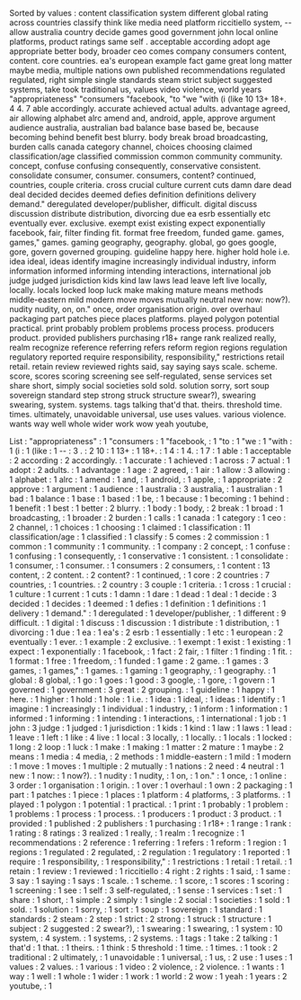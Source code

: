 Sorted by values :
content classification system different global rating across countries classify think like media need platform riccitiello system, -- allow australia country decide games good government john local online platforms, product ratings same self . acceptable according adopt age appropriate better body, broader ceo comes company consumers content, content. core countries. ea's european example fact game great long matter maybe media, multiple nations own published recommendations regulated regulated, right simple single standards steam strict subject suggested systems, take took traditional us, values video violence, world years "appropriateness" "consumers "facebook, "to "we "with (i (like 10 13+ 18+. 4 4. 7 able accordingly. accurate achieved actual adults. advantage agreed, air allowing alphabet alrc amend and, android, apple, approve argument audience australia, australian bad balance base based be, because becoming behind benefit best blurry. body break broad broadcasting, burden calls canada category channel, choices choosing claimed classification/age classified commission common community community. concept, confuse confusing consequently, conservative consistent. consolidate consumer, consumer. consumers, content? continued, countries, couple criteria. cross crucial culture current cuts damn dare dead deal decided decides deemed defies definition definitions delivery demand." deregulated developer/publisher, difficult. digital discuss discussion distribute distribution, divorcing due ea esrb essentially etc eventually ever. exclusive. exempt exist existing expect exponentially facebook, fair, filter finding fit. format free freedom, funded game. games, games," games. gaming geography, geography. global, go goes google, gore, govern governed grouping. guideline happy here. higher hold hole i.e. idea ideal, ideas identify imagine increasingly individual industry, inform information informed informing intending interactions, international job judge judged jurisdiction kids kind law laws lead leave left live locally, locally. locals locked loop luck make making mature means methods middle-eastern mild modern move moves mutually neutral new now: now?). nudity nudity, on, on." once, order organisation origin. over overhaul packaging part patches piece places platforms. played polygon potential practical. print probably problem problems process process. producers product. provided publishers purchasing r18+ range rank realized really, realm recognize reference referring refers reform region regions regulation regulatory reported require responsibility, responsibility," restrictions retail retail. retain review reviewed rights said, say saying says scale. scheme. score, scores scoring screening see self-regulated, sense services set share short, simply social societies sold sold. solution sorry, sort soup sovereign standard step strong struck structure swear?), swearing swearing, system. systems. tags talking that'd that. theirs. threshold time. times. ultimately, unavoidable universal, use uses values. various violence. wants way well whole wider work wow yeah youtube, 

List :
"appropriateness" : 1
"consumers : 1
"facebook, : 1
"to : 1
"we : 1
"with : 1
(i : 1
(like : 1
-- : 3
. : 2
10 : 1
13+ : 1
18+. : 1
4 : 1
4. : 1
7 : 1
able : 1
acceptable : 2
according : 2
accordingly. : 1
accurate : 1
achieved : 1
across : 7
actual : 1
adopt : 2
adults. : 1
advantage : 1
age : 2
agreed, : 1
air : 1
allow : 3
allowing : 1
alphabet : 1
alrc : 1
amend : 1
and, : 1
android, : 1
apple, : 1
appropriate : 2
approve : 1
argument : 1
audience : 1
australia : 3
australia, : 1
australian : 1
bad : 1
balance : 1
base : 1
based : 1
be, : 1
because : 1
becoming : 1
behind : 1
benefit : 1
best : 1
better : 2
blurry. : 1
body : 1
body, : 2
break : 1
broad : 1
broadcasting, : 1
broader : 2
burden : 1
calls : 1
canada : 1
category : 1
ceo : 2
channel, : 1
choices : 1
choosing : 1
claimed : 1
classification : 11
classification/age : 1
classified : 1
classify : 5
comes : 2
commission : 1
common : 1
community : 1
community. : 1
company : 2
concept, : 1
confuse : 1
confusing : 1
consequently, : 1
conservative : 1
consistent. : 1
consolidate : 1
consumer, : 1
consumer. : 1
consumers : 2
consumers, : 1
content : 13
content, : 2
content. : 2
content? : 1
continued, : 1
core : 2
countries : 7
countries, : 1
countries. : 2
country : 3
couple : 1
criteria. : 1
cross : 1
crucial : 1
culture : 1
current : 1
cuts : 1
damn : 1
dare : 1
dead : 1
deal : 1
decide : 3
decided : 1
decides : 1
deemed : 1
defies : 1
definition : 1
definitions : 1
delivery : 1
demand." : 1
deregulated : 1
developer/publisher, : 1
different : 9
difficult. : 1
digital : 1
discuss : 1
discussion : 1
distribute : 1
distribution, : 1
divorcing : 1
due : 1
ea : 1
ea's : 2
esrb : 1
essentially : 1
etc : 1
european : 2
eventually : 1
ever. : 1
example : 2
exclusive. : 1
exempt : 1
exist : 1
existing : 1
expect : 1
exponentially : 1
facebook, : 1
fact : 2
fair, : 1
filter : 1
finding : 1
fit. : 1
format : 1
free : 1
freedom, : 1
funded : 1
game : 2
game. : 1
games : 3
games, : 1
games," : 1
games. : 1
gaming : 1
geography, : 1
geography. : 1
global : 8
global, : 1
go : 1
goes : 1
good : 3
google, : 1
gore, : 1
govern : 1
governed : 1
government : 3
great : 2
grouping. : 1
guideline : 1
happy : 1
here. : 1
higher : 1
hold : 1
hole : 1
i.e. : 1
idea : 1
ideal, : 1
ideas : 1
identify : 1
imagine : 1
increasingly : 1
individual : 1
industry, : 1
inform : 1
information : 1
informed : 1
informing : 1
intending : 1
interactions, : 1
international : 1
job : 1
john : 3
judge : 1
judged : 1
jurisdiction : 1
kids : 1
kind : 1
law : 1
laws : 1
lead : 1
leave : 1
left : 1
like : 4
live : 1
local : 3
locally, : 1
locally. : 1
locals : 1
locked : 1
long : 2
loop : 1
luck : 1
make : 1
making : 1
matter : 2
mature : 1
maybe : 2
means : 1
media : 4
media, : 2
methods : 1
middle-eastern : 1
mild : 1
modern : 1
move : 1
moves : 1
multiple : 2
mutually : 1
nations : 2
need : 4
neutral : 1
new : 1
now: : 1
now?). : 1
nudity : 1
nudity, : 1
on, : 1
on." : 1
once, : 1
online : 3
order : 1
organisation : 1
origin. : 1
over : 1
overhaul : 1
own : 2
packaging : 1
part : 1
patches : 1
piece : 1
places : 1
platform : 4
platforms, : 3
platforms. : 1
played : 1
polygon : 1
potential : 1
practical. : 1
print : 1
probably : 1
problem : 1
problems : 1
process : 1
process. : 1
producers : 1
product : 3
product. : 1
provided : 1
published : 2
publishers : 1
purchasing : 1
r18+ : 1
range : 1
rank : 1
rating : 8
ratings : 3
realized : 1
really, : 1
realm : 1
recognize : 1
recommendations : 2
reference : 1
referring : 1
refers : 1
reform : 1
region : 1
regions : 1
regulated : 2
regulated, : 2
regulation : 1
regulatory : 1
reported : 1
require : 1
responsibility, : 1
responsibility," : 1
restrictions : 1
retail : 1
retail. : 1
retain : 1
review : 1
reviewed : 1
riccitiello : 4
right : 2
rights : 1
said, : 1
same : 3
say : 1
saying : 1
says : 1
scale. : 1
scheme. : 1
score, : 1
scores : 1
scoring : 1
screening : 1
see : 1
self : 3
self-regulated, : 1
sense : 1
services : 1
set : 1
share : 1
short, : 1
simple : 2
simply : 1
single : 2
social : 1
societies : 1
sold : 1
sold. : 1
solution : 1
sorry, : 1
sort : 1
soup : 1
sovereign : 1
standard : 1
standards : 2
steam : 2
step : 1
strict : 2
strong : 1
struck : 1
structure : 1
subject : 2
suggested : 2
swear?), : 1
swearing : 1
swearing, : 1
system : 10
system, : 4
system. : 1
systems, : 2
systems. : 1
tags : 1
take : 2
talking : 1
that'd : 1
that. : 1
theirs. : 1
think : 5
threshold : 1
time. : 1
times. : 1
took : 2
traditional : 2
ultimately, : 1
unavoidable : 1
universal, : 1
us, : 2
use : 1
uses : 1
values : 2
values. : 1
various : 1
video : 2
violence, : 2
violence. : 1
wants : 1
way : 1
well : 1
whole : 1
wider : 1
work : 1
world : 2
wow : 1
yeah : 1
years : 2
youtube, : 1
